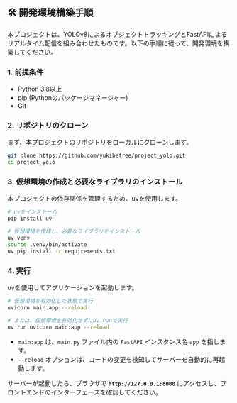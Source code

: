 
## 🛠️ 開発環境構築手順

本プロジェクトは、YOLOv8によるオブジェクトトラッキングとFastAPIによるリアルタイム配信を組み合わせたものです。以下の手順に従って、開発環境を構築してください。

### **1. 前提条件**

  * Python 3.8以上
  * pip (Pythonのパッケージマネージャー)
  * Git

### **2. リポジトリのクローン**

まず、本プロジェクトのリポジトリをローカルにクローンします。

```sh
git clone https://github.com/yukibefree/project_yolo.git
cd project_yolo
```

### **3. 仮想環境の作成と必要なライブラリのインストール**

本プロジェクトの依存関係を管理するため、uvを使用します。

```sh
# uvをインストール
pip install uv

# 仮想環境を作成し、必要なライブラリをインストール
uv venv
source .venv/bin/activate
uv pip install -r requirements.txt
```

### **4. 実行**

uvを使用してアプリケーションを起動します。

```sh
# 仮想環境を有効化した状態で実行
uvicorn main:app --reload

# または、仮想環境を有効化せずにuv runで実行
uv run uvicorn main:app --reload
```

  * `main:app` は、`main.py` ファイル内の `FastAPI` インスタンス名 `app` を指します。
  * `--reload` オプションは、コードの変更を検知してサーバーを自動的に再起動します。

サーバーが起動したら、ブラウザで **`http://127.0.0.1:8000`** にアクセスし、フロントエンドのインターフェースを確認してください。
